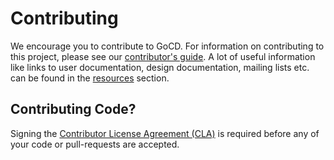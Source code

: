 # Contributing

We encourage you to contribute to GoCD. For information on contributing to this project, please see our
[contributor's guide](http://www.gocd.org/contribute).  A lot of useful information like links to user documentation,
design documentation, mailing lists etc. can be found in the [resources](https://www.gocd.org/resources/)
section.

## Contributing Code?

Signing the [Contributor License Agreement (CLA)](https://www.gocd.org/contributor-license-agreement/) is required before any of your code or pull-requests are accepted.
